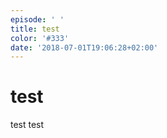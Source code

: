 ```yaml
---
episode: ' '
title: test
color: '#333'
date: '2018-07-01T19:06:28+02:00'
---
```

# test



test test

